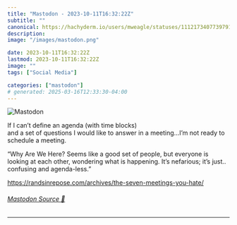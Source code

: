 ```yaml
---
title: "Mastodon - 2023-10-11T16:32:22Z"
subtitle: ""
canonical: https://hachyderm.io/users/mweagle/statuses/111217340773979174
description:
image: "/images/mastodon.png"

date: 2023-10-11T16:32:22Z
lastmod: 2023-10-11T16:32:22Z
image: ""
tags: ["Social Media"]

categories: ["mastodon"]
# generated: 2025-03-16T12:33:30-04:00
---
```

![Mastodon](/images/mastodon.png)

<p>If I can’t define an agenda (with time blocks) <br />and a set of questions I would like to answer in a meeting…I’m not ready to schedule a meeting. </p><p>“Why Are We Here? Seems like a good set of people, but everyone is looking at each other, wondering what is happening. It’s nefarious; it’s just.. confusing and agenda-less.”</p><p><a href="https://randsinrepose.com/archives/the-seven-meetings-you-hate/" target="_blank" rel="nofollow noopener noreferrer" translate="no"><span class="invisible">https://</span><span class="ellipsis">randsinrepose.com/archives/the</span><span class="invisible">-seven-meetings-you-hate/</span></a></p>


###### [Mastodon Source 🐘](https://hachyderm.io/@mweagle/111217340773979174)

___
